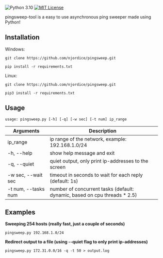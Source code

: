 ![Python 3.10](http://img.shields.io/badge/python-3.10-blue.svg)
[![MIT License](http://img.shields.io/badge/license-MIT%20License-blue.svg)](https://github.com/njordice/pingsweep/blob/main/LICENSE)

pingsweep-tool is a easy to use asynchronous ping sweeper made using Python!

## Installation

Windows:

`git clone https://github.com/njordice/pingsweep.git`

`pip install -r requirements.txt`

Linux:

`git clone https://github.com/njordice/pingsweep.git`

`pip3 install -r requirements.txt`

## Usage

`usage: pingsweep.py [-h] [-q] [-w sec] [-t num] ip_range`

| Arguments           | Description                                                               |
|---------------------|---------------------------------------------------------------------------| 
| ip_range            | ip range of the network, example: 192.168.1.0/24                          | 
| -h, --help          | show help message and exit                                                |
| -q, --quiet         | quiet output, only print ip-addresses to the screen                       |
| -w sec, --wait sec  | timeout in seconds to wait for each reply (default: 1s)                   |
| -t num, --tasks num | number of concurrent tasks (default: dynamic, based on cpu threads * 2.5) |

## Examples

**Sweeping 254 hosts (really fast, just a couple of seconds)**

`pingsweep.py 192.168.1.0/24`

**Redirect output to a file (using --quiet flag to only print ip-addresses)**

`pingsweep.py 172.31.0.0/16 -q -t 50 > output.log`
